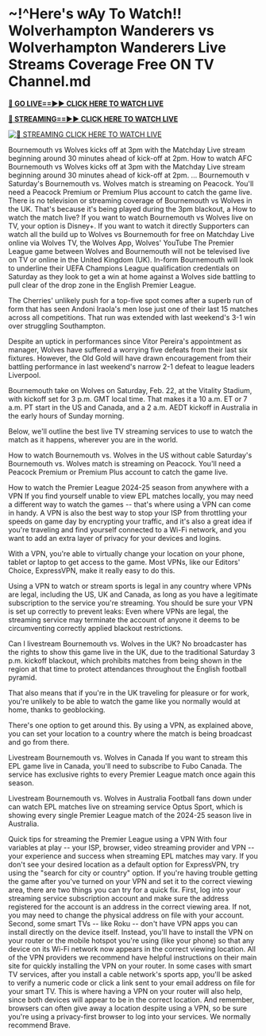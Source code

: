 # ~!^Here's wAy To Watch!! Wolverhampton Wanderers vs Wolverhampton Wanderers Live Streams Coverage Free ON TV Channel.md

**[🔴 GO LIVE==►► CLICK HERE TO WATCH LIVE](https://sushi-hour.blogspot.com/2025/02/soccer.html)**

**[🔴 STREAMING==►► CLICK HERE TO WATCH LIVE](https://sushi-hour.blogspot.com/2025/02/soccer.html)**

[![🔴 STREAMING CLICK HERE TO WATCH LIVE](https://blogger.googleusercontent.com/img/b/R29vZ2xl/AVvXsEiRpcxFFZMMTQJrucbc7W_PpOeHAAvL7i57WfnM-mI5TuD1e0jdacmEjLoYHYoR-T8sPzooCOApq6mHdX6ieT1MIGDBOap5u0G8q3ANgYrorrNaog8orgjYtsXbFb8OLatZD8ebcbbYw5GEpWMqCalvfjLnjOyPGpCWy03E7xe53v8rLkfpGce8TW2TJ4SV/s320/szxdcfgvbjnk.gif)](https://sushi-hour.blogspot.com/2025/02/soccer.html)


Bournemouth vs Wolves kicks off at 3pm with the Matchday Live stream beginning around 30 minutes ahead of kick-off at 2pm. How to watch AFC
Bournemouth vs Wolves kicks off at 3pm with the Matchday Live stream beginning around 30 minutes ahead of kick-off at 2pm. ... Bournemouth v
Saturday's Bournemouth vs. Wolves match is streaming on Peacock. You'll need a Peacock Premium or Premium Plus account to catch the game live.
There is no television or streaming coverage of Bournemouth vs Wolves in the UK. That's because it's being played during the 3pm blackout, a
How to watch the match live? If you want to watch Bournemouth vs Wolves live on TV, your option is Disney+. If you want to watch it directly
Supporters can watch all the build up to Wolves vs Bournemouth for free on Matchday Live online via Wolves TV, the Wolves App, Wolves' YouTube
The Premier League game between Wolves and Bournemouth will not be televised live on TV or online in the United Kingdom (UK).
In-form Bournemouth will look to underline their UEFA Champions League qualification credentials on Saturday as they look to get a win at home against a Wolves side battling to pull clear of the drop zone in the English Premier League. 

The Cherries' unlikely push for a top-five spot comes after a superb run of form that has seen Andoni Iraola's men lose just one of their last 15 matches across all competitions. That run was extended with last weekend's 3-1 win over struggling Southampton. 

Despite an uptick in performances since Vitor Pereira's appointment as manager, Wolves have suffered a worrying five defeats from their last six fixtures. However, the Old Gold will have drawn encouragement from their battling performance in last weekend's narrow 2-1 defeat to league leaders Liverpool. 

Bournemouth take on Wolves on Saturday, Feb. 22, at the Vitality Stadium, with kickoff set for 3 p.m. GMT local time. That makes it a 10 a.m. ET or 7 a.m. PT start in the US and Canada, and a 2 a.m. AEDT kickoff in Australia in the early hours of Sunday morning. 

Below, we'll outline the best live TV streaming services to use to watch the match as it happens, wherever you are in the world.

How to watch Bournemouth vs. Wolves in the US without cable
Saturday's Bournemouth vs. Wolves match is streaming on Peacock. You'll need a Peacock Premium or Premium Plus account to catch the game live. 

How to watch the Premier League 2024-25 season from anywhere with a VPN
If you find yourself unable to view EPL matches locally, you may need a different way to watch the games -- that's where using a VPN can come in handy. A VPN is also the best way to stop your ISP from throttling your speeds on game day by encrypting your traffic, and it's also a great idea if you're traveling and find yourself connected to a Wi-Fi network, and you want to add an extra layer of privacy for your devices and logins.

With a VPN, you're able to virtually change your location on your phone, tablet or laptop to get access to the game. Most VPNs, like our Editors' Choice, ExpressVPN, make it really easy to do this. 

Using a VPN to watch or stream sports is legal in any country where VPNs are legal, including the US, UK and Canada, as long as you have a legitimate subscription to the service you're streaming. You should be sure your VPN is set up correctly to prevent leaks: Even where VPNs are legal, the streaming service may terminate the account of anyone it deems to be circumventing correctly applied blackout restrictions. 

Can I livestream Bournemouth vs. Wolves in the UK?
No broadcaster has the rights to show this game live in the UK, due to the traditional Saturday 3 p.m. kickoff blackout, which prohibits matches from being shown in the region at that time to protect attendances throughout the English football pyramid. 

That also means that if you're in the UK traveling for pleasure or for work, you're unlikely to be able to watch the game like you normally would at home, thanks to geoblocking. 

There's one option to get around this. By using a VPN, as explained above, you can set your location to a country where the match is being broadcast and go from there.

Livestream Bournemouth vs. Wolves in Canada
If you want to stream this EPL game live in Canada, you'll need to subscribe to Fubo Canada. The service has exclusive rights to every Premier League match once again this season.

Livestream Bournemouth vs. Wolves in Australia
Football fans down under can watch EPL matches live on streaming service Optus Sport, which is showing every single Premier League match of the 2024-25 season live in Australia.

Quick tips for streaming the Premier League using a VPN 
With four variables at play -- your ISP, browser, video streaming provider and VPN -- your experience and success when streaming EPL matches may vary.
If you don't see your desired location as a default option for ExpressVPN, try using the "search for city or country" option.
If you're having trouble getting the game after you've turned on your VPN and set it to the correct viewing area, there are two things you can try for a quick fix. First, log into your streaming service subscription account and make sure the address registered for the account is an address in the correct viewing area. If not, you may need to change the physical address on file with your account. Second, some smart TVs -- like Roku -- don't have VPN apps you can install directly on the device itself. Instead, you'll have to install the VPN on your router or the mobile hotspot you're using (like your phone) so that any device on its Wi-Fi network now appears in the correct viewing location.
All of the VPN providers we recommend have helpful instructions on their main site for quickly installing the VPN on your router. In some cases with smart TV services, after you install a cable network's sports app, you'll be asked to verify a numeric code or click a link sent to your email address on file for your smart TV. This is where having a VPN on your router will also help, since both devices will appear to be in the correct location. 
And remember, browsers can often give away a location despite using a VPN, so be sure you're using a privacy-first browser to log into your services. We normally recommend Brave.
